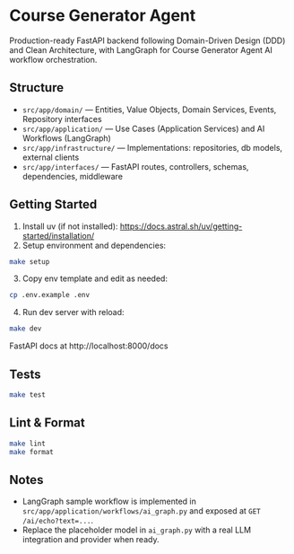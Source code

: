 # Course Generator Agent

Production-ready FastAPI backend following Domain-Driven Design (DDD) and Clean Architecture, with LangGraph for Course Generator Agent AI workflow orchestration.

## Structure

- `src/app/domain/` — Entities, Value Objects, Domain Services, Events, Repository interfaces
- `src/app/application/` — Use Cases (Application Services) and AI Workflows (LangGraph)
- `src/app/infrastructure/` — Implementations: repositories, db models, external clients
- `src/app/interfaces/` — FastAPI routes, controllers, schemas, dependencies, middleware

## Getting Started

1. Install uv (if not installed): https://docs.astral.sh/uv/getting-started/installation/
2. Setup environment and dependencies:

```bash
make setup
```

3. Copy env template and edit as needed:

```bash
cp .env.example .env
```

4. Run dev server with reload:

```bash
make dev
```

FastAPI docs at http://localhost:8000/docs

## Tests

```bash
make test
```

## Lint & Format

```bash
make lint
make format
```

## Notes

- LangGraph sample workflow is implemented in `src/app/application/workflows/ai_graph.py` and exposed at `GET /ai/echo?text=...`.
- Replace the placeholder model in `ai_graph.py` with a real LLM integration and provider when ready.
